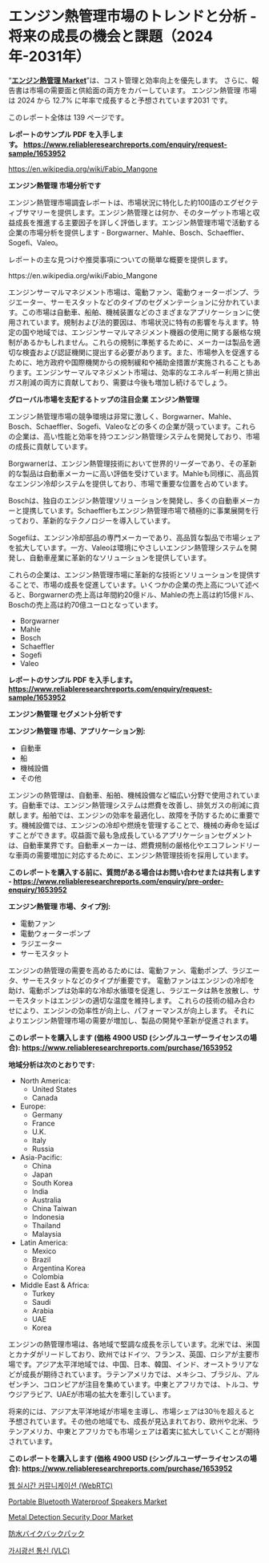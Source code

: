 <p><h1>エンジン熱管理市場のトレンドと分析 -将来の成長の機会と課題（2024年-2031年）</h1></p><p>&ldquo;<strong><a href="https://www.reliableresearchreports.com/engine-thermal-management-r1653952">エンジン熱管理 Market</a></strong>&rdquo;は、コスト管理と効率向上を優先します。 さらに、報告書は市場の需要面と供給面の両方をカバーしています。 エンジン熱管理 市場は 2024 から 12.7% に年率で成長すると予想されています2031 です。</p>
<p>このレポート全体は 139 ページです。</p>
<p><strong>レポートのサンプル PDF を入手します。&nbsp;<a href="https://www.reliableresearchreports.com/enquiry/request-sample/1653952">https://www.reliableresearchreports.com/enquiry/request-sample/1653952</a></strong></p>
<p><a href="https://en.wikipedia.org/wiki/Fabio_Mangone">https://en.wikipedia.org/wiki/Fabio_Mangone</a></p>
<p><strong>エンジン熱管理 市場分析です</strong></p>
<p><p>エンジン熱管理市場調査レポートは、市場状況に特化した約100語のエグゼクティブサマリーを提供します。エンジン熱管理とは何か、そのターゲット市場と収益成長を推進する主要因子を詳しく評価します。エンジン熱管理市場で活動する企業の市場分析を提供します - Borgwarner、Mahle、Bosch、Schaeffler、Sogefi、Valeo。</p><p>レポートの主な見つけや推奨事項についての簡単な概要を提供します。</p></p>
<p>https://en.wikipedia.org/wiki/Fabio_Mangone</p>
<p><p>エンジンサーマルマネジメント市場は、電動ファン、電動ウォーターポンプ、ラジエーター、サーモスタットなどのタイプのセグメンテーションに分かれています。この市場は自動車、船舶、機械装置などのさまざまなアプリケーションに使用されています。規制および法的要因は、市場状況に特有の影響を与えます。特定の国や地域では、エンジンサーマルマネジメント機器の使用に関する厳格な規制があるかもしれません。これらの規制に準拠するために、メーカーは製品を適切な検査および認証機関に提出する必要があります。また、市場参入を促進するために、地方政府や国際機関からの規制緩和や補助金措置が実施されることもあります。エンジンサーマルマネジメント市場は、効率的なエネルギー利用と排出ガス削減の両方に貢献しており、需要は今後も増加し続けるでしょう。</p></p>
<p><strong>グローバル市場を支配するトップの注目企業 エンジン熱管理</strong></p>
<p><p>エンジン熱管理市場の競争環境は非常に激しく、Borgwarner、Mahle、Bosch、Schaeffler、Sogefi、Valeoなどの多くの企業が競っています。これらの企業は、高い性能と効率を持つエンジン熱管理システムを開発しており、市場の成長に貢献しています。</p><p>Borgwarnerは、エンジン熱管理技術において世界的リーダーであり、その革新的な製品は自動車メーカーに高い評価を受けています。Mahleも同様に、高品質なエンジン冷却システムを提供しており、市場で重要な位置を占めています。</p><p>Boschは、独自のエンジン熱管理ソリューションを開発し、多くの自動車メーカーと提携しています。Schaefflerもエンジン熱管理市場で積極的に事業展開を行っており、革新的なテクノロジーを導入しています。</p><p>Sogefiは、エンジン冷却部品の専門メーカーであり、高品質な製品で市場シェアを拡大しています。一方、Valeoは環境にやさしいエンジン熱管理システムを開発し、自動車産業に革新的なソリューションを提供しています。</p><p>これらの企業は、エンジン熱管理市場に革新的な技術とソリューションを提供することで、市場の成長を促進しています。いくつかの企業の売上高について述べると、Borgwarnerの売上高は年間約20億ドル、Mahleの売上高は約15億ドル、Boschの売上高は約70億ユーロとなっています。</p></p>
<p><ul><li>Borgwarner</li><li>Mahle</li><li>Bosch</li><li>Schaeffler</li><li>Sogefi</li><li>Valeo</li></ul></p>
<p><strong>レポートのサンプル PDF を入手します。 <a href="https://www.reliableresearchreports.com/enquiry/request-sample/1653952">https://www.reliableresearchreports.com/enquiry/request-sample/1653952</a></strong></p>
<p><strong>エンジン熱管理 セグメント分析です</strong></p>
<p><strong>エンジン熱管理 市場、アプリケーション別:</strong></p>
<p><ul><li>自動車</li><li>船</li><li>機械設備</li><li>その他</li></ul></p>
<p><p>エンジンの熱管理は、自動車、船舶、機械設備など幅広い分野で使用されています。自動車では、エンジン熱管理システムは燃費を改善し、排気ガスの削減に貢献します。船舶では、エンジンの効率を最適化し、故障を予防するために重要です。機械設備では、エンジンの冷却や燃焼を管理することで、機械の寿命を延ばすことができます。収益面で最も急成長しているアプリケーションセグメントは、自動車業界です。自動車メーカーは、燃費規制の厳格化やエコフレンドリーな車両の需要増加に対応するために、エンジン熱管理技術を採用しています。</p></p>
<p><strong>このレポートを購入する前に、質問がある場合はお問い合わせまたは共有します - <a href="https://www.reliableresearchreports.com/enquiry/pre-order-enquiry/1653952">https://www.reliableresearchreports.com/enquiry/pre-order-enquiry/1653952</a></strong></p>
<p><strong>エンジン熱管理 市場、タイプ別:</strong></p>
<p><ul><li>電動ファン</li><li>電動ウォーターポンプ</li><li>ラジエーター</li><li>サーモスタット</li></ul></p>
<p><p>エンジンの熱管理の需要を高めるためには、電動ファン、電動ポンプ、ラジエータ、サーモスタットなどのタイプが重要です。 電動ファンはエンジンの冷却を助け、電動ポンプは効率的な冷却水循環を促進し、ラジエータは熱を放散し、サーモスタットはエンジンの適切な温度を維持します。 これらの技術の組み合わせにより、エンジンの効率性が向上し、パフォーマンスが向上します。 それによりエンジン熱管理市場の需要が増加し、製品の開発や革新が促進されます。</p></p>
<p><strong>このレポートを購入します (価格 4900 USD (シングルユーザーライセンスの場合): <a href="https://www.reliableresearchreports.com/purchase/1653952">https://www.reliableresearchreports.com/purchase/1653952</a></strong></p>
<p><strong>地域分析は次のとおりです:</strong></p>
<p><ul>
    <li>
        North America:
        <ul>
            <li>United States</li>
            <li>Canada</li>
        </ul>
    </li>
    <li>
        Europe:
        <ul>
            <li>Germany</li>
            <li>France</li>
            <li>U.K.</li>
            <li>Italy</li>
            <li>Russia</li>
        </ul>
    </li>
    <li>
        Asia-Pacific:
        <ul>
            <li>China</li>
            <li>Japan</li>
            <li>South Korea</li>
            <li>India</li>
            <li>Australia</li>
            <li>China Taiwan</li>
            <li>Indonesia</li>
            <li>Thailand</li>
            <li>Malaysia</li>
        </ul>
    </li>
    <li>
        Latin America:
        <ul>
            <li>Mexico</li>
            <li>Brazil</li>
            <li>Argentina Korea</li>
            <li>Colombia</li>
        </ul>
    </li>
    <li>
        Middle East & Africa:
        <ul>
            <li>Turkey</li>
            <li>Saudi</li>
            <li>Arabia</li>
            <li>UAE</li>
            <li>Korea</li>
        </ul>
    </li>
    </ul></p>
<p><p>エンジンの熱管理市場は、各地域で堅調な成長を示しています。北米では、米国とカナダがリードしており、欧州ではドイツ、フランス、英国、ロシアが主要市場です。アジア太平洋地域では、中国、日本、韓国、インド、オーストラリアなどが成長が期待されています。ラテンアメリカでは、メキシコ、ブラジル、アルゼンチン、コロンビアが注目を集めています。中東とアフリカでは、トルコ、サウジアラビア、UAEが市場の拡大を牽引しています。</p><p>将来的には、アジア太平洋地域が市場を主導し、市場シェアは30％を超えると予想されています。その他の地域でも、成長が見込まれており、欧州や北米、ラテンアメリカ、中東とアフリカでも市場シェアは着実に拡大していくことが期待されています。</p></p>
<p><strong>このレポートを購入します (価格 4900 USD (シングルユーザーライセンスの場合): <a href="https://www.reliableresearchreports.com/purchase/1653952">https://www.reliableresearchreports.com/purchase/1653952</a></strong></p>
<p><p><a href="https://github.com/FelipeGrrady654556/Market-Research-Report-List-3/blob/main/725725894666.md">웹 실시간 커뮤니케이션 (WebRTC)</a></p><p><a href="https://www.linkedin.com/pulse/portable-bluetooth-waterproof-speakers-market-size-share-pb83e?trackingId=s%2BaakNbbRHeQYUsIiAl69g%3D%3D">Portable Bluetooth Waterproof Speakers Market</a></p><p><a href="https://medium.com/@kirstencharrison82024/comprehensive-analysis-of-the-global-metal-detection-security-door-market-growth-trends-market-5628c347e562">Metal Detection Security Door Market</a></p><p><a href="https://github.com/nemesis2824/Market-Research-Report-List-3/blob/main/402768076076.md">防水バイクバックパック</a></p><p><a href="https://github.com/vss5505pa7z1p/Market-Research-Report-List-4/blob/main/825932494665.md">가시광선 통신 (VLC)</a></p></p>